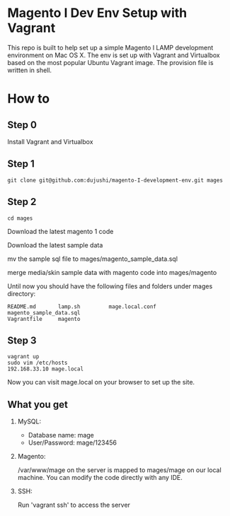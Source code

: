 # Magento I Dev Env Setup with Vagrant
This repo is built to help set up a simple Magento I LAMP development environment on Mac OS X. The env is set up with Vagrant and Virtualbox based on the most popular Ubuntu Vagrant image. The provision file is written in shell.

# How to
## Step 0
Install Vagrant and Virtualbox

## Step 1
```
git clone git@github.com:dujushi/magento-I-development-env.git mages
```

## Step 2
```
cd mages
```
Download the latest magento 1 code

Download the latest sample data

mv the sample sql file to mages/magento_sample_data.sql

merge media/skin sample data with magento code into mages/magento

Until now you should have the following files and folders under mages directory:
```
README.md       lamp.sh         mage.local.conf     magento_sample_data.sql
Vagrantfile     magento 
```

## Step 3
```
vagrant up
sudo vim /etc/hosts
192.168.33.10 mage.local
```
Now you can visit mage.local on your browser to set up the site.

## What you get
1. MySQL:
 
    * Database name: mage
    * User/Password: mage/123456

2. Magento:

    /var/www/mage on the server is mapped to mages/mage on our local machine. You can modify the code directly with any IDE.

3. SSH:

    Run 'vagrant ssh' to access the server
